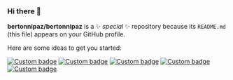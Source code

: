 ### Hi there 👋

**bertonnipaz/bertonnipaz** is a ✨ _special_ ✨ repository because its `README.md` (this file) appears on your GitHub profile.

Here are some ideas to get you started:

[![Custom badge](https://img.shields.io/endpoint?logo=linux&url=https%3A%2F%2Funtitled-tykq7rx2i9gh.runkit.sh%2F&link=https://linux.org)](https://linux.org)
[![Custom badge](https://img.shields.io/endpoint?color=%231397E8&logo=javascript&url=https%3A%2F%2Funtitled-2qjjckb82l9l.runkit.sh%2F&link=https://developer.mozilla.org/pt-BR/docs/Web/JavaScript)](https://developer.mozilla.org/pt-BR/docs/Web/JavaScript)
[![Custom badge](https://img.shields.io/endpoint?color=%231397E8&logo=react&url=https%3A%2F%2Funtitled-bb4gbosy1d6q.runkit.sh%2F)](https://reactjs.org)
[![Custom badge](https://img.shields.io/endpoint?logo=php&url=https%3A%2F%2Funtitled-5wf69mp8fp8r.runkit.sh%2F&link=https://www.php.net/)](https://www.php.net/)
[![Custom badge](https://img.shields.io/endpoint?logo=linkedin&url=https%3A%2F%2Funtitled-ajnw1g8bne3l.runkit.sh%2F&link=https://www.linkedin.com/in/bertonni-paz-3992ab212/)](https://www.linkedin.com/in/bertonni-paz-3992ab212/)

